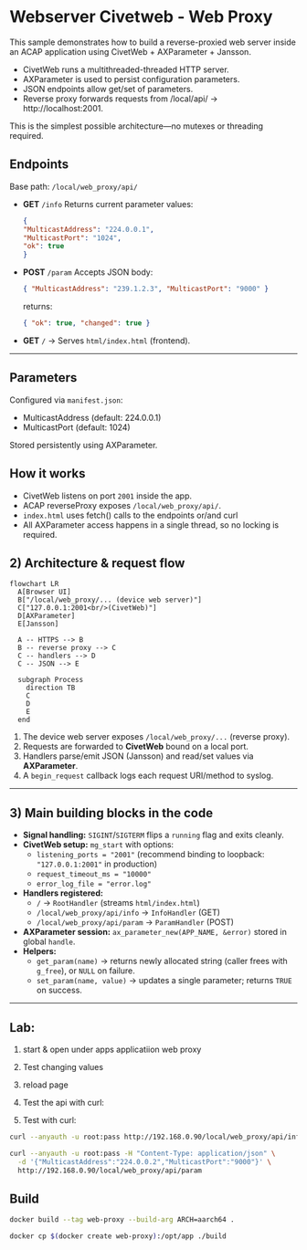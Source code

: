 # Webserver Civetweb - Web Proxy

This sample demonstrates how to build a reverse-proxied web server inside an ACAP application using CivetWeb + AXParameter + Jansson.

- CivetWeb runs a multithreaded-threaded HTTP server.
- AXParameter is used to persist configuration parameters.
- JSON endpoints allow get/set of parameters.
- Reverse proxy forwards requests from /local/api/ → http://localhost:2001.

This is the simplest possible architecture—no mutexes or threading required.

## Endpoints

Base path: `/local/web_proxy/api/`

- **GET** `/info`
    Returns current parameter values:

    ```json
    {
    "MulticastAddress": "224.0.0.1",
    "MulticastPort": "1024",
    "ok": true
    }
    ```
- **POST** `/param`
    Accepts JSON body:

    ```json
    { "MulticastAddress": "239.1.2.3", "MulticastPort": "9000" }
    ```

    returns:
    ```json
    { "ok": true, "changed": true }
    ```

- **GET** `/` → Serves `html/index.html` (frontend).

---

## Parameters

Configured via `manifest.json`:

- MulticastAddress (default: 224.0.0.1)
- MulticastPort (default: 1024)

Stored persistently using AXParameter.

## How it works

- CivetWeb listens on port `2001` inside the app.
- ACAP reverseProxy exposes `/local/web_proxy/api/`.
- `index.html` uses fetch() calls to the endpoints or/and curl
- All AXParameter access happens in a single thread, so no locking is required.

## 2) Architecture & request flow

```mermaid
flowchart LR
  A[Browser UI]
  B["/local/web_proxy/... (device web server)"]
  C["127.0.0.1:2001<br/>(CivetWeb)"]
  D[AXParameter]
  E[Jansson]

  A -- HTTPS --> B
  B -- reverse proxy --> C
  C -- handlers --> D
  C -- JSON --> E

  subgraph Process
    direction TB
    C
    D
    E
  end

```

1. The device web server exposes `/local/web_proxy/...` (reverse proxy).
2. Requests are forwarded to **CivetWeb** bound on a local port.
3. Handlers parse/emit JSON (Jansson) and read/set values via **AXParameter**.
4. A `begin_request` callback logs each request URI/method to syslog.

---

## 3) Main building blocks in the code

- **Signal handling:** `SIGINT`/`SIGTERM` flips a `running` flag and exits cleanly.
- **CivetWeb setup:** `mg_start` with options:
  - `listening_ports = "2001"` (recommend binding to loopback: `"127.0.0.1:2001"` in production)
  - `request_timeout_ms = "10000"`
  - `error_log_file = "error.log"`
- **Handlers registered:**
  - `/` → `RootHandler` (streams `html/index.html`)
  - `/local/web_proxy/api/info` → `InfoHandler` (GET)
  - `/local/web_proxy/api/param` → `ParamHandler` (POST)
- **AXParameter session:** `ax_parameter_new(APP_NAME, &error)` stored in global `handle`.
- **Helpers:**
  - `get_param(name)` → returns newly allocated string (caller frees with `g_free`), or `NULL` on failure.
  - `set_param(name, value)` → updates a single parameter; returns `TRUE` on success.

---

## Lab:

1. start & open under apps applicatiion web proxy
2. Test changing values
3. reload page

4. Test the api with curl:

3. Test with curl:

```bash
curl --anyauth -u root:pass http://192.168.0.90/local/web_proxy/api/info
```

```bash
curl --anyauth -u root:pass -H "Content-Type: application/json" \
  -d '{"MulticastAddress":"224.0.0.2","MulticastPort":"9000"}' \
  http://192.168.0.90/local/web_proxy/api/param

```

## Build

```bash
docker build --tag web-proxy --build-arg ARCH=aarch64 .

```
```bash
docker cp $(docker create web-proxy):/opt/app ./build

```